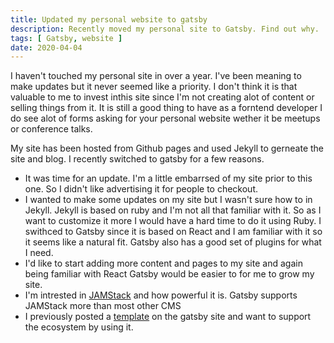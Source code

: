 ```yaml
---
title: Updated my personal website to gatsby
description: Recently moved my personal site to Gatsby. Find out why.
tags: [ Gatsby, website ]
date: 2020-04-04
---
```


I haven't touched my personal site in over a year. I've been meaning to make updates but it never seemed like a priority. I don't think it is that valuable to me to invest inthis site since I'm not creating alot of content or selling things from it. It is still a good thing to have as a forntend developer I do see alot of forms asking for your personal website wether it be meetups or conference talks.

 My site has been hosted from Github pages and used Jekyll to gerneate the site and blog. I recently switched to gatsby for a few reasons.

- It was time for an update. I'm a little embarrsed of my site prior to this one. So I didn't like advertising it for people to checkout.
- I wanted to make some updates on my site but I wasn't sure how to in Jekyll. Jekyll is based on ruby and I'm not all that familiar with it. So as I want to customize it more I would have a hard time to do it using Ruby. I swithced to Gatsby since it is based on React and I am familiar with it so it seems like a natural fit. Gatsby also has a good set of plugins for what I need.
- I'd like to start adding more content and pages to my site and again being familiar with React Gatsby would be easier to for me to grow my site.
- I'm intrested in [JAMStack](https://jamstack.org/) and how powerful it is. Gatsby supports JAMStack more than most other CMS
- I previously posted a [template](https://github.com/tonydiaz/gatsby-landing-page-starter) on the gatsby site and want to support the ecosystem by using it.
